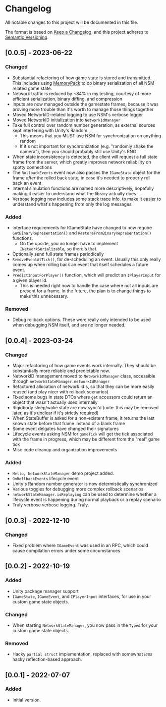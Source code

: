 # Changelog
All notable changes to this project will be documented in this file.

The format is based on [Keep a Changelog](https://keepachangelog.com/en/1.0.0/),
and this project adheres to [Semantic Versioning](https://semver.org/spec/v2.0.0.html).

## [0.0.5] - 2023-06-22
### Changed
- Substantial refactoring of how game state is stored and transmitted.  This includes using [MemoryPack](https://github.com/Cysharp/MemoryPack) to do binary serialization of all NSM-related game state.
- Network traffic is reduced by ~84% in my testing, courtesy of more efficient serialization, binary diffing, and compression
- Inputs are now managed outside the gamestate frames, because it was proving more trouble than it's worth to manage those things together
- Moved NetworkID-related logging to use NSM's verbose logger
- Moved NetworkID initialization into `NetworkIdManager`
- Take full control over random number generation, as external sources kept interfering with Unity's Random
  - This means that you MUST use NSM for synchronization on anything random
  - If it's not important for synchronization (e.g. "randomly shake the camera"), then you should probably still use Unity's RNG
- When state inconsistency is detected, the client will request a full state frame from the server, which greatly improves network reliability on spotty connections
- The `RollbackEvents` event now also passes the `IGameState` object for the frame _after_ the rolled back state, in case it's needed to properly roll back an event
- Internal simulation functions are named more descriptively, hopefully making it easier to understand what the library actually does.
- Verbose logging now includes some stack trace info, to make it easier to understand what's happening from only the log messages

### Added
- Interface requirements for IGameState have changed to now require `GetBinaryRepresentation()` and `RestoreFromBinaryRepresentation()` functions.
  - On the upside, you no longer have to implement `INetworkSerializable`, so there's that.
- Optionally send full state frames periodically
- `RemoveEventAtTick()`, for de-scheduling an event.  Usually this only really comes up when rolling back an event that itself schedules a future event.
- `PredictInputForPlayer()` function, which will predict an `IPlayerInput` for a given player id.
  - This is needed right now to handle the case where not all inputs are present for a frame.  In the future, the plan is to change things to make this unnecessary.

### Removed
- Debug rollback options.  These were really only intended to be used when debugging NSM itself, and are no longer needed.

## [0.0.4] - 2023-03-24
### Changed
- Major refactoring of how game events work internally.  They should be substantially more reliable and predictable now.
- NetworkID management moved to `NetworkIdManager` class, accessible through `networkStateManager.networkIdManager`
- Refactored allocation of network id's, so that they can be more easily reused (and play nicer with rollback scenarios)
- Fixed some bugs in state DTOs where `get` accessors could return an object that wasn't actually used internally
- Rigidbody sleep/wake state are now sync'd (note: this may be removed later, as it's unclear if it's strictly required)
- When StateBuffer is asked for a non-existent frame, it returns the last known state before that frame instead of a blank frame
- Some event delgates have changed their signatures
- Lifecycle events asking NSM for `gameTick` will get the tick associated with the frame in progress, which may be different from the "real" game tick
- Misc code cleanup and organization improvements

### Added
- `Hello, NetworkStateManager` demo project added.
- `OnRollbackEvents` lifecycle event
- Unity's Random number generator is now determistically synchronized
- Various toggles for debugging more complex rollback scenarios
- `networkStateManager.isReplaying` can be used to determine whether a lifecycle event is happening during normal playback or a replay scenario
- Truly verbose verbose logging.  Truly.

## [0.0.3] - 2022-12-10
### Changed
- Fixed problem where `IGameEvent` was used in an RPC, which could cause compilation errors under some circumstances

## [0.0.2] - 2022-10-19
### Added
- Unity package manager support
- `IGameState`, `IGameEvent`, and `IPlayerInput` interfaces, for use in your custom game state objects.

### Changed
- When starting `NetworkStateManager`, you now pass in the `Type`s for your custom game state objects.

### Removed
- Hacky `partial struct` implementation, replaced with somewhat _less_ hacky reflection-based approach.

## [0.0.1] - 2022-07-07
### Added
- Initial version.
